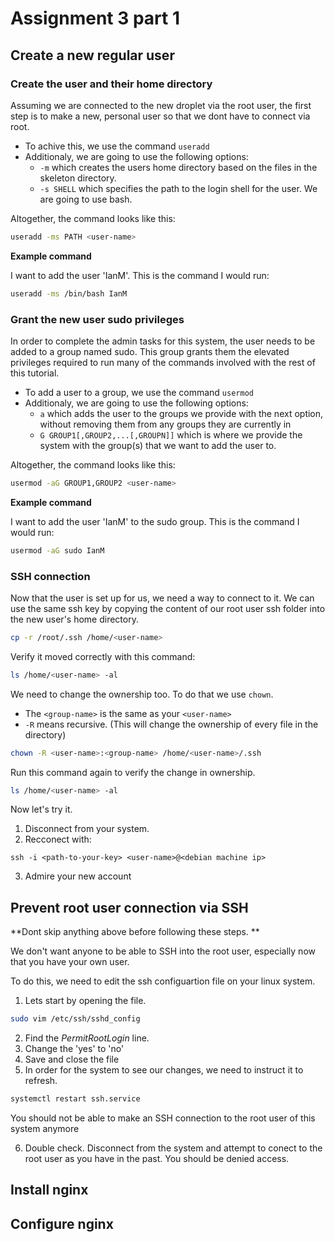 # Assignment 3 part 1
## Create a new regular user
### Create the user and their home directory

Assuming we are connected to the new droplet via the root user, the first step is to make a new, personal user so that we dont have to connect via root.
- To achive this, we use the command `useradd`
- Additionaly, we are going to use the following options:
  - `-m` which creates the users home directory based on the files in the skeleton directory.
  - `-s SHELL` which specifies the path to the login shell for the user. We are going to use bash.

Altogether, the command looks like this:

```bash
useradd -ms PATH <user-name>
```

**Example command**

I want to add the user 'IanM'. This is the command I would run:

```bash
useradd -ms /bin/bash IanM
```



### Grant the new user sudo privileges 

In order to complete the admin tasks for this system, the user needs to be added to a group named sudo.
This group grants them the elevated privileges required to run many of the commands involved with the rest of this tutorial.
- To add a user to a group, we use the command `usermod`
- Additionaly, we are going to use the following options:
  - `a` which adds the user to the groups we provide with the next option, without removing them from any groups they are currently in
  - `G GROUP1[,GROUP2,...[,GROUPN]]` which is where we provide the system with the group(s) that we want to add the user to.
 
Altogether, the command looks like this:

```bash
usermod -aG GROUP1,GROUP2 <user-name>
```

**Example command**

I want to add the user 'IanM' to the sudo group. This is the command I would run:

```bash
usermod -aG sudo IanM
```



### SSH connection 

Now that the user is set up for us, we need a way to connect to it. We can use the same ssh key by copying the content of our
root user ssh folder into the new user's home directory.

```bash
cp -r /root/.ssh /home/<user-name>
```

Verify it moved correctly with this command:

```bash
ls /home/<user-name> -al
```

We need to change the ownership too. To do that we use `chown`.
- The `<group-name>` is the same as your `<user-name>`
- `-R` means recursive. (This will change the ownership of every file in the directory)

```bash
chown -R <user-name>:<group-name> /home/<user-name>/.ssh 
```

Run this command again to verify the change in ownership.

```bash
ls /home/<user-name> -al
```

Now let's try it. 
1. Disconnect from your system.
2. Recconect with:

```
ssh -i <path-to-your-key> <user-name>@<debian machine ip> 
```

3. Admire your new account

## Prevent root user connection via SSH

**Dont skip anything above before following these steps. **

We don't want anyone to be able to SSH into the root user, especially now that you have your own user. 

To do this, we need to edit the ssh configuartion file on your linux system. 
1. Lets start by opening the file.

```bash
sudo vim /etc/ssh/sshd_config
```

2. Find the *PermitRootLogin* line.
3. Change the 'yes' to 'no'
4. Save and close the file
5. In order for the system to see our changes, we need to instruct it to refresh.

```bash
systemctl restart ssh.service
```

You should not be able to make an SSH connection to the root user of this system anymore

6. Double check.
Disconnect from the system and attempt to conect to the root user as you have in the past.
You should be denied access. 

## Install nginx

## Configure nginx
